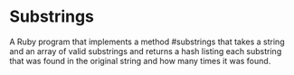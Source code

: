 <h1>Substrings</h1>

<p>A Ruby program that implements a method #substrings that takes a string and an array of valid substrings and returns a hash listing each substring that was found in the original string and how many times it was found.</p>